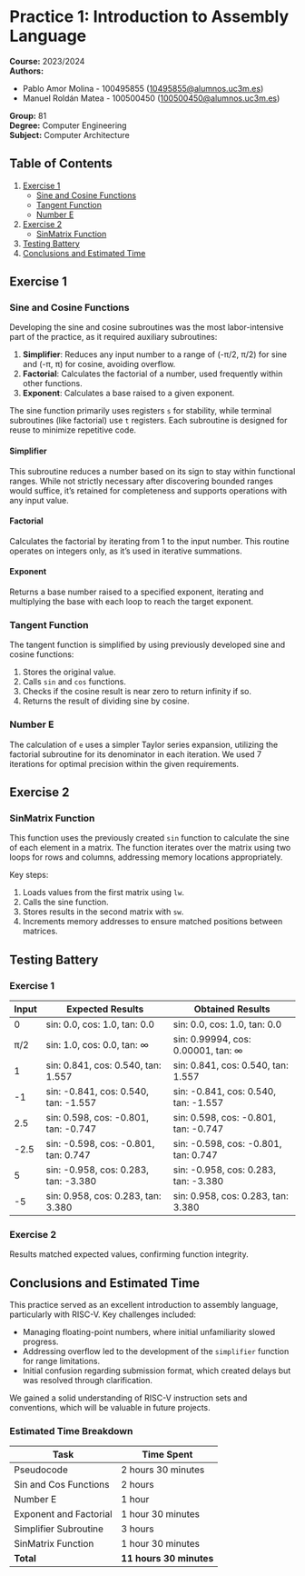 # Practice 1: Introduction to Assembly Language

**Course:** 2023/2024  
**Authors:**  
- Pablo Amor Molina - 100495855 ([10495855@alumnos.uc3m.es](mailto:10495855@alumnos.uc3m.es))
- Manuel Roldán Matea - 100500450 ([100500450@alumnos.uc3m.es](mailto:100500450@alumnos.uc3m.es))  

**Group:** 81  
**Degree:** Computer Engineering  
**Subject:** Computer Architecture  

## Table of Contents
1. [Exercise 1](#exercise-1)
   - [Sine and Cosine Functions](#sine-and-cosine-functions)
   - [Tangent Function](#tangent-function)
   - [Number E](#number-e)
2. [Exercise 2](#exercise-2)
   - [SinMatrix Function](#sinmatrix-function)
3. [Testing Battery](#testing-battery)
4. [Conclusions and Estimated Time](#conclusions-and-estimated-time)

## Exercise 1

### Sine and Cosine Functions
Developing the sine and cosine subroutines was the most labor-intensive part of the practice, as it required auxiliary subroutines:
1. **Simplifier**: Reduces any input number to a range of (-π/2, π/2) for sine and (-π, π) for cosine, avoiding overflow.
2. **Factorial**: Calculates the factorial of a number, used frequently within other functions.
3. **Exponent**: Calculates a base raised to a given exponent.

The sine function primarily uses registers `s` for stability, while terminal subroutines (like factorial) use `t` registers. Each subroutine is designed for reuse to minimize repetitive code.

#### Simplifier
This subroutine reduces a number based on its sign to stay within functional ranges. While not strictly necessary after discovering bounded ranges would suffice, it’s retained for completeness and supports operations with any input value.

#### Factorial
Calculates the factorial by iterating from 1 to the input number. This routine operates on integers only, as it’s used in iterative summations.

#### Exponent
Returns a base number raised to a specified exponent, iterating and multiplying the base with each loop to reach the target exponent.

### Tangent Function
The tangent function is simplified by using previously developed sine and cosine functions:
1. Stores the original value.
2. Calls `sin` and `cos` functions.
3. Checks if the cosine result is near zero to return infinity if so.
4. Returns the result of dividing sine by cosine.

### Number E
The calculation of `e` uses a simpler Taylor series expansion, utilizing the factorial subroutine for its denominator in each iteration. We used 7 iterations for optimal precision within the given requirements.

## Exercise 2

### SinMatrix Function
This function uses the previously created `sin` function to calculate the sine of each element in a matrix. The function iterates over the matrix using two loops for rows and columns, addressing memory locations appropriately.

Key steps:
1. Loads values from the first matrix using `lw`.
2. Calls the sine function.
3. Stores results in the second matrix with `sw`.
4. Increments memory addresses to ensure matched positions between matrices.

## Testing Battery

### Exercise 1
| Input    | Expected Results                  | Obtained Results                  |
|----------|-----------------------------------|-----------------------------------|
| 0        | sin: 0.0, cos: 1.0, tan: 0.0      | sin: 0.0, cos: 1.0, tan: 0.0      |
| π/2      | sin: 1.0, cos: 0.0, tan: ∞        | sin: 0.99994, cos: 0.00001, tan: ∞ |
| 1        | sin: 0.841, cos: 0.540, tan: 1.557| sin: 0.841, cos: 0.540, tan: 1.557|
| -1       | sin: -0.841, cos: 0.540, tan: -1.557 | sin: -0.841, cos: 0.540, tan: -1.557|
| 2.5      | sin: 0.598, cos: -0.801, tan: -0.747 | sin: 0.598, cos: -0.801, tan: -0.747 |
| -2.5     | sin: -0.598, cos: -0.801, tan: 0.747 | sin: -0.598, cos: -0.801, tan: 0.747 |
| 5        | sin: -0.958, cos: 0.283, tan: -3.380 | sin: -0.958, cos: 0.283, tan: -3.380 |
| -5       | sin: 0.958, cos: 0.283, tan: 3.380 | sin: 0.958, cos: 0.283, tan: 3.380 |

### Exercise 2
Results matched expected values, confirming function integrity.

## Conclusions and Estimated Time

This practice served as an excellent introduction to assembly language, particularly with RISC-V. Key challenges included:
- Managing floating-point numbers, where initial unfamiliarity slowed progress.
- Addressing overflow led to the development of the `simplifier` function for range limitations.
- Initial confusion regarding submission format, which created delays but was resolved through clarification.

We gained a solid understanding of RISC-V instruction sets and conventions, which will be valuable in future projects.

### Estimated Time Breakdown
| Task                       | Time Spent        |
|----------------------------|-------------------|
| Pseudocode                 | 2 hours 30 minutes|
| Sin and Cos Functions      | 2 hours           |
| Number E                   | 1 hour            |
| Exponent and Factorial     | 1 hour 30 minutes |
| Simplifier Subroutine      | 3 hours           |
| SinMatrix Function         | 1 hour 30 minutes |
| **Total**                  | **11 hours 30 minutes** |
